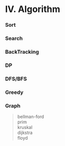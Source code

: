 # IV. Algorithm

### Sort  
### Search  
### BackTracking  
### DP  
### DFS/BFS  
### Greedy  
### Graph
 >  bellman-ford  
 >  prim  
 >  kruskal  
 >  dijkstra  
 >  floyd  
